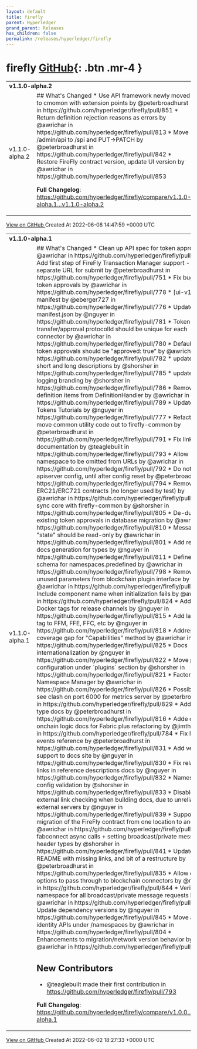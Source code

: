 ```yaml
---
layout: default
title: firefly
parent: Hyperledger
grand_parent: Releases
has_children: false
permalink: /releases/hyperledger/firefly
---
```


# firefly <span class="fs-3 right-align">[GitHub](https://github.com/hyperledger/firefly){: .btn .mr-4 }</span>


<div>
    <table>
        <tr>
            <td colspan="2">
                <b>
                    v1.1.0-alpha.2
                </b>
            </td>
        </tr>
        <tr>
            <td>
                <span class="chip">
                    v1.1.0-alpha.2
                </span>
            </td>
            <td>
                ## What's Changed
* Use API framework newly moved to cmomon with extension points by @peterbroadhurst in https://github.com/hyperledger/firefly/pull/851
* Return definition rejection reasons as errors by @awrichar in https://github.com/hyperledger/firefly/pull/813
* Move /admin/api to /spi and PUT->PATCH by @peterbroadhurst in https://github.com/hyperledger/firefly/pull/842
* Restore FireFly contract version, update UI version by @awrichar in https://github.com/hyperledger/firefly/pull/853


**Full Changelog**: https://github.com/hyperledger/firefly/compare/v1.1.0-alpha.1...v1.1.0-alpha.2
            </td>
        </tr>
    </table>
    <a href="https://github.com/hyperledger/firefly/releases/tag/v1.1.0-alpha.2" class=".btn">
        View on GitHub
    </a>
    <span class="right-align">
        Created At 2022-06-08 14:47:59 +0000 UTC
    </span>
</div>

<div>
    <table>
        <tr>
            <td colspan="2">
                <b>
                    v1.1.0-alpha.1
                </b>
            </td>
        </tr>
        <tr>
            <td>
                <span class="chip">
                    v1.1.0-alpha.1
                </span>
            </td>
            <td>
                ## What's Changed
* Clean up API spec for token approvals by @awrichar in https://github.com/hyperledger/firefly/pull/775
* Add first step of FireFly Transaction Manager support - separate URL for submit by @peterbroadhurst in https://github.com/hyperledger/firefly/pull/751
* Fix bugs with token approvals by @awrichar in https://github.com/hyperledger/firefly/pull/778
* [ui-v1.0.1] manifest by @eberger727 in https://github.com/hyperledger/firefly/pull/776
* Update manifest.json by @nguyer in https://github.com/hyperledger/firefly/pull/781
* Token transfer/approval protocolId should be unique for each connector by @awrichar in https://github.com/hyperledger/firefly/pull/780
* Default for token approvals should be "approved: true" by @awrichar in https://github.com/hyperledger/firefly/pull/782
* update cobra short and long descriptions by @shorsher in https://github.com/hyperledger/firefly/pull/785
* update init logging branding by @shorsher in https://github.com/hyperledger/firefly/pull/786
* Remove non-definition items from DefinitionHandler by @awrichar in https://github.com/hyperledger/firefly/pull/789
* Update Tokens Tutorials by @nguyer in https://github.com/hyperledger/firefly/pull/777
* Refactor to move common utility code out to firefly-common by @peterbroadhurst in https://github.com/hyperledger/firefly/pull/791
* Fix links in documentation by @teaglebuilt in https://github.com/hyperledger/firefly/pull/793
* Allow namespace to be omitted from URLs by @awrichar in https://github.com/hyperledger/firefly/pull/792
* Do not init apiserver config, until after config reset by @peterbroadhurst in https://github.com/hyperledger/firefly/pull/794
* Remove old ERC21/ERC721 contracts (no longer used by test) by @awrichar in https://github.com/hyperledger/firefly/pull/797
* sync core with firefly-common by @shorsher in https://github.com/hyperledger/firefly/pull/805
* De-duplicate existing token approvals in database migration by @awrichar in https://github.com/hyperledger/firefly/pull/810
* Message "state" should be read-only by @awrichar in https://github.com/hyperledger/firefly/pull/801
* Add reference docs generation for types by @nguyer in https://github.com/hyperledger/firefly/pull/811
* Define config schema for namespaces.predefined by @awrichar in https://github.com/hyperledger/firefly/pull/798
* Remove unused parameters from blockchain plugin interface by @awrichar in https://github.com/hyperledger/firefly/pull/819
* Include component name when initialization fails by @awrichar in https://github.com/hyperledger/firefly/pull/824
* Add new Docker tags for release channels by @nguyer in https://github.com/hyperledger/firefly/pull/815
* Add language tag to FFM, FFE, FFC, etc by @nguyer in https://github.com/hyperledger/firefly/pull/818
* Address coverage gap for "Capabilities" method by @awrichar in https://github.com/hyperledger/firefly/pull/825
* Docs internationalization by @nguyer in https://github.com/hyperledger/firefly/pull/822
* Move plugin configuration under `plugins` section by @shorsher in https://github.com/hyperledger/firefly/pull/821
* Factor out Namespace Manager by @awrichar in https://github.com/hyperledger/firefly/pull/826
* Possible to see clash on port 6000 for metrics server by @peterbroadhurst in https://github.com/hyperledger/firefly/pull/829
* Additional type docs by @peterbroadhurst in https://github.com/hyperledger/firefly/pull/816
* Adde custom onchain logic docs for Fabric plus refactoring by @jimthematrix in https://github.com/hyperledger/firefly/pull/784
* Fix link to events reference by @peterbroadhurst in https://github.com/hyperledger/firefly/pull/831
* Add version support to docs site by @nguyer in https://github.com/hyperledger/firefly/pull/830
* Fix relative links in reference descriptions docs by @nguyer in https://github.com/hyperledger/firefly/pull/832
* Namespace config validation by @shorsher in https://github.com/hyperledger/firefly/pull/833
* Disable external link checking when building docs, due to unreliable external servers by @nguyer in https://github.com/hyperledger/firefly/pull/839
* Support migration of the FireFly contract from one location to another by @awrichar in https://github.com/hyperledger/firefly/pull/820
* fabconnect async calls + setting broadcast/private message header types by @shorsher in https://github.com/hyperledger/firefly/pull/841
* Update README with missing links, and bit of a restructure by @peterbroadhurst in https://github.com/hyperledger/firefly/pull/835
* Allow extra options to pass through to blockchain connectors by @nguyer in https://github.com/hyperledger/firefly/pull/844
* Verify namespace for all broadcast/private message requests by @awrichar in https://github.com/hyperledger/firefly/pull/843
* Update dependency versions by @nguyer in https://github.com/hyperledger/firefly/pull/845
* Move all identity APIs under /namespaces by @awrichar in https://github.com/hyperledger/firefly/pull/804
* Enhancements to migration/network version behavior by @awrichar in https://github.com/hyperledger/firefly/pull/849

## New Contributors
* @teaglebuilt made their first contribution in https://github.com/hyperledger/firefly/pull/793

**Full Changelog**: https://github.com/hyperledger/firefly/compare/v1.0.0...v1.1.0-alpha.1
            </td>
        </tr>
    </table>
    <a href="https://github.com/hyperledger/firefly/releases/tag/v1.1.0-alpha.1" class=".btn">
        View on GitHub
    </a>
    <span class="right-align">
        Created At 2022-06-02 18:27:33 +0000 UTC
    </span>
</div>

